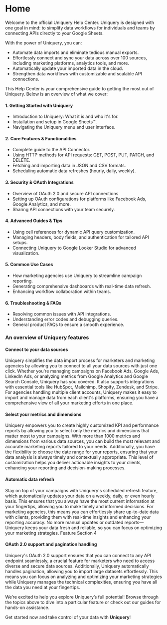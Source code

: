 # Home

Welcome to the official Uniquery Help Center. Uniquery is designed with one goal in mind: to simplify data workflows for individuals and teams by connecting APIs directly to your Google Sheets.&#x20;

With the power of Uniquery, you can:

* Automate data imports and eliminate tedious manual exports.
* Effortlessly connect and sync your data across over 100 sources, including marketing platforms, analytics tools, and more.
* Automatically update your imported data in the cloud.
* Strengthen data workflows with customizable and scalable API connections.

This Help Center is your comprehensive guide to getting the most out of Uniquery. Below is an overview of what we cover:

#### 1. Getting Started with Uniquery <a href="#id-1-getting-started-with-uniquery" id="id-1-getting-started-with-uniquery"></a>

* Introduction to Uniquery: What it is and who it's for.
* Installation and setup in Google Sheets™.
* Navigating the Uniquery menu and user interface.

#### **2. Core Features & Functionalities** <a href="#id-2-core-features-functionalities" id="id-2-core-features-functionalities"></a>

* Complete guide to the API Connector.
* Using HTTP methods for API requests: GET, POST, PUT, PATCH, and DELETE.
* Fetching and importing data in JSON and CSV formats.
* Scheduling automatic data refreshes (hourly, daily, weekly).

#### **3. Security & OAuth Integrations** <a href="#id-3-security-oauth-integrations" id="id-3-security-oauth-integrations"></a>

* Overview of OAuth 2.0 and secure API connections.
* Setting up OAuth configurations for platforms like Facebook Ads, Google Analytics, and more.
* Sharing API connections with your team securely.

#### **4. Advanced Guides & Tips** <a href="#id-4-advanced-guides-tips" id="id-4-advanced-guides-tips"></a>

* Using cell references for dynamic API query customization.
* Managing headers, body fields, and authentication for tailored API setups.
* Connecting Uniquery to Google Looker Studio for advanced visualization.

#### **5. Common Use Cases** <a href="#id-5-common-use-cases" id="id-5-common-use-cases"></a>

* How marketing agencies use Uniquery to streamline campaign reporting.
* Generating comprehensive dashboards with real-time data refresh.
* Enhancing workflow collaboration within teams.

#### **6. Troubleshooting & FAQs** <a href="#id-6-troubleshooting-faqs" id="id-6-troubleshooting-faqs"></a>

* Resolving common issues with API integrations.
* Understanding error codes and debugging queries.
* General product FAQs to ensure a smooth experience.

### An overview of Uniquery features

#### Connect to your data sources

Uniquery simplifies the data import process for marketers and marketing agencies by allowing you to connect to all your data sources with just one click. Whether you're managing campaigns on Facebook Ads, Google Ads, LinkedIn Ads, or analyzing metrics from Google Analytics and Google Search Console, Uniquery has you covered. It also supports integrations with essential tools like HubSpot, Mailchimp, Shopify, Zendesk, and Stripe. For agencies handling multiple client accounts, Uniquery makes it easy to import and manage data from each client's platforms, ensuring you have a comprehensive view of all your marketing efforts in one place.

#### Select your metrics and dimensions

Uniquery empowers you to create highly customized KPI and performance reports by allowing you to select only the metrics and dimensions that matter most to your campaigns. With more than 1000 metrics and dimensions from various data sources, you can build the most relevant and accurate marketing reports tailored to your needs. Additionally, you have the flexibility to choose the date range for your reports, ensuring that your data analysis is always timely and contextually appropriate. This level of customization helps you deliver actionable insights to your clients, enhancing your reporting and decision-making processes.

#### Automatic data refresh

Stay on top of your campaigns with Uniquery's scheduled refresh feature, which automatically updates your data on a weekly, daily, or even hourly basis. This ensures that you always have the most current information at your fingertips, allowing you to make timely and informed decisions. For marketing agencies, this means you can effortlessly share up-to-date data with clients, providing them with real-time insights and enhancing your reporting accuracy. No more manual updates or outdated reports—Uniquery keeps your data fresh and reliable, so you can focus on optimizing your marketing strategies. Feature Section 4

#### OAuth 2.0 support and pagination handling&#x20;

Uniquery's OAuth 2.0 support ensures that you can connect to any API endpoint seamlessly, a crucial feature for marketers who need to access diverse and secure data sources. Additionally, Uniquery automatically handles pagination, allowing you to import large datasets effortlessly. This means you can focus on analyzing and optimizing your marketing strategies while Uniquery manages the technical complexities, ensuring you have all the data you need at your fingertips.



We’re excited to help you explore Uniquery’s full potential! Browse through the topics above to dive into a particular feature or check out our guides for hands-on assistance.

Get started now and take control of your data with **Uniquery**!
